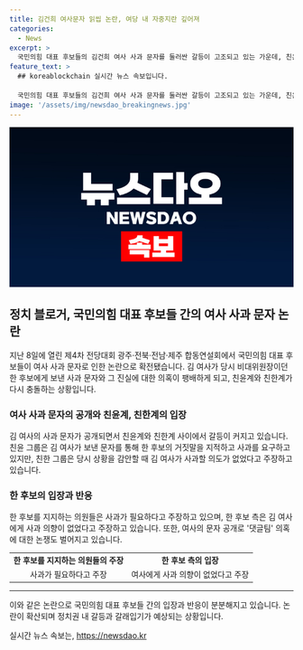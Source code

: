 ```yaml
---
title: 김건희 여사문자 읽씹 논란, 여당 내 자중지란 깊어져
categories:
  - News
excerpt: >
  국민의힘 대표 후보들의 김건희 여사 사과 문자를 둘러싼 갈등이 고조되고 있는 가운데, 친윤계와 친한계가 사과 진위와 문자 공개 배후를 놓고 대립하고 있다. 이에 대해 친윤그룹은 김 여사의 문자 내용이 한 후보의 거짓말을 증명하며 사과를 요구하고 있지만, 친한그룹은 김 여사가 사과 의향이 없다는 입장을 고수하고 있다. 또한, 댓글팀 의혹에 대해서도 양 진영과 한 후보 측에서 서로 다른 주장을 펼치며 갈등이 이어지고 있다.
feature_text: >
  ## koreablockchain 실시간 뉴스 속보입니다.

  국민의힘 대표 후보들의 김건희 여사 사과 문자를 둘러싼 갈등이 고조되고 있는 가운데, 친윤계와 친한계가 사과 진위와 문자 공개 배후를 놓고 대립하고 있다. 이에 대해 친윤그룹은 김 여사의 문자 내용이 한 후보의 거짓말을 증명하며 사과를 요구하고 있지만, 친한그룹은 김 여사가 사과 의향이 없다는 입장을 고수하고 있다. 또한, 댓글팀 의혹에 대해서도 양 진영과 한 후보 측에서 서로 다른 주장을 펼치며 갈등이 이어지고 있다.
image: '/assets/img/newsdao_breakingnews.jpg'
---
```


<p><img src="/assets/img/newsdao_breakingnews.jpg" alt="koreablockchain 속보" /></p>

<h2 data-ke-size="size26">정치 블로거, 국민의힘 대표 후보들 간의 여사 사과 문자 논란</h2>

<p data-ke-size="size16">지난 8일에 열린 제4차 전당대회 광주·전북·전남·제주 합동연설회에서 국민의힘 대표 후보들이 여사 사과 문자로 인한 논란으로 확전됐습니다. 김 여사가 당시 비대위원장이던 한 후보에게 보낸 사과 문자와 그 진실에 대한 의혹이 팽배하게 되고, 친윤계와 친한계가 다시 충돌하는 상황입니다.</p>

<h3 data-ke-size="size24">여사 사과 문자의 공개와 친윤계, 친한계의 입장</h3>

<p data-ke-size="size16">김 여사의 사과 문자가 공개되면서 친윤계와 친한계 사이에서 갈등이 커지고 있습니다. 친윤 그룹은 김 여사가 보낸 문자를 통해 한 후보의 거짓말을 지적하고 사과를 요구하고 있지만, 친한 그룹은 당시 상황을 감안할 때 김 여사가 사과할 의도가 없었다고 주장하고 있습니다.</p>

<h3 data-ke-size="size24">한 후보의 입장과 반응</h3>

<p data-ke-size="size16">한 후보를 지지하는 의원들은 사과가 필요하다고 주장하고 있으며, 한 후보 측은 김 여사에게 사과 의향이 없었다고 주장하고 있습니다. 또한, 여사의 문자 공개로 '댓글팀' 의혹에 대한 논쟁도 벌어지고 있습니다.</p>

<table>
    <tr>
        <td style="text-align: center; height: 17px;"><b>한 후보를 지지하는 의원들의 주장</b></td>
        <td style="text-align: center; height: 17px;"><b>한 후보 측의 입장</b></td>
    </tr>
    <tr>
        <td style="text-align: center; height: 17px;">사과가 필요하다고 주장</td>
        <td style="text-align: center; height: 17px;">여사에게 사과 의향이 없었다고 주장</td>
    </tr>
</table>

<hr>

<p data-ke-size="size16">이와 같은 논란으로 국민의힘 대표 후보들 간의 입장과 반응이 분분해지고 있습니다. 논란이 확산되며 정치권 내 갈등과 갈래입기가 예상되는 상황입니다.</p>
실시간 뉴스 속보는, <a href="https://newsdao.kr" rel="dofollow">https://newsdao.kr</a>


